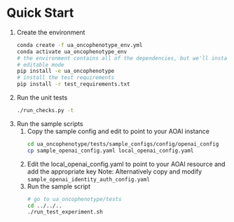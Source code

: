 
# Quick Start

1. Create the environment
    ```sh
    conda create -f ua_oncophenotype_env.yml
    conda activate ua_oncophenotype_env
    # the environment contains all of the dependencies, but we'll install the package in 
    # editable mode
    pip install -e ua_oncophenotype
    # install the test requirements
    pip install -r test_requirements.txt
    ```
1. Run the unit tests
    ```sh
    ./run_checks.py -t
    ```
1. Run the sample scripts
    1. Copy the sample config and edit to point to your AOAI instance
        ```sh
        cd ua_oncophenotype/tests/sample_configs/config/openai_config
        cp sample_openai_config.yaml local_openai_config.yaml
        ```
    1. Edit the local_openai_config.yaml to point to your AOAI resource and add the
       appropriate key
       Note: Alternatively copy and modify `sample_openai_identity_auth_config.yaml`
    1. Run the sample script
        ```sh
        # go to ua_oncophenotype/tests
        cd ../../..
        ./run_test_experiment.sh
        ```

